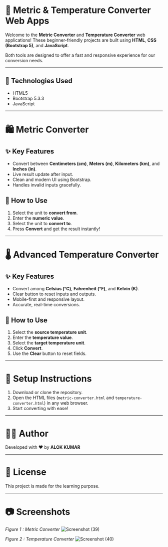 # 🔄 Metric & Temperature Converter Web Apps

Welcome to the **Metric Converter** and **Temperature Converter** web applications!
These beginner-friendly projects are built using **HTML**, **CSS (Bootstrap 5)**, and **JavaScript**.

Both tools are designed to offer a fast and responsive experience for our conversion needs.

---

## 🔧 Technologies Used
- HTML5
- Bootstrap 5.3.3
- JavaScript

---

# 🛍️ Metric Converter

## ✨ Key Features
- Convert between **Centimeters (cm)**, **Meters (m)**, **Kilometers (km)**, and **Inches (in)**.
- Live result update after input.
- Clean and modern UI using Bootstrap.
- Handles invalid inputs gracefully.

## 🔄 How to Use
1. Select the unit to **convert from**.
2. Enter the **numeric value**.
3. Select the unit to **convert to**.
4. Press **Convert** and get the result instantly!

---

# 🌡️ Advanced Temperature Converter

## ✨ Key Features
- Convert among **Celsius (°C)**, **Fahrenheit (°F)**, and **Kelvin (K)**.
- Clear button to reset inputs and outputs.
- Mobile-first and responsive layout.
- Accurate, real-time conversions.

## 🔄 How to Use
1. Select the **source temperature unit**.
2. Enter the **temperature value**.
3. Select the **target temperature unit**.
4. Click **Convert**.
5. Use the **Clear** button to reset fields.

---

# 📂 Setup Instructions

1. Download or clone the repository.
2. Open the HTML files (`metric-converter.html` and `temperature-converter.html`) in any web browser.
3. Start converting with ease!

---

# 👨‍💼 Author
Developed with ❤️ by **ALOK KUMAR**

---

# 📅 License
This project is made for the learning purpose.

---

# 📷 Screenshots

*Figure 1 : Metric Converter*
![Screenshot (39)](https://github.com/user-attachments/assets/20acc3a3-cabc-422b-9662-1504301cf857)

*Figure 2 : Temperature Converter*
![Screenshot (40)](https://github.com/user-attachments/assets/bc2bdc23-c73f-485f-bac4-f999a41703d2)
